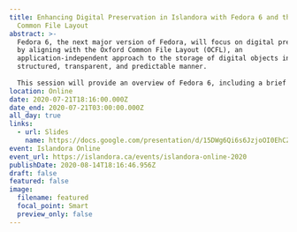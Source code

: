 ```yaml
---
title: Enhancing Digital Preservation in Islandora with Fedora 6 and the Oxford
  Common File Layout
abstract: >-
  Fedora 6, the next major version of Fedora, will focus on digital preservation
  by aligning with the Oxford Common File Layout (OCFL), an
  application-independent approach to the storage of digital objects in a
  structured, transparent, and predictable manner.
   
  This session will provide an overview of Fedora 6, including a brief introduction to the OCFL and how it will enhance support for digital preservation in Islandora. We will also provide a summary of development progress to date and the anticipated timeline for the 6.0 release.
location: Online
date: 2020-07-21T18:16:00.000Z
date_end: 2020-07-21T03:00:00.000Z
all_day: true
links:
  - url: Slides
    name: https://docs.google.com/presentation/d/15DWg6Qi6s6JzjoOI0EhCZKaCttuxUREZsepgHTTYwSE/edit?usp=sharing
event: Islandora Online
event_url: https://islandora.ca/events/islandora-online-2020
publishDate: 2020-08-14T18:16:46.956Z
draft: false
featured: false
image:
  filename: featured
  focal_point: Smart
  preview_only: false
---
```

